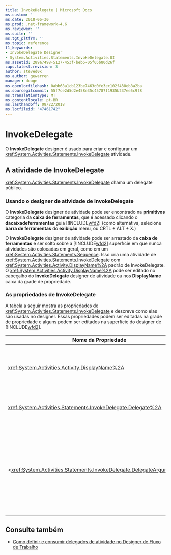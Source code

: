 ```yaml
---
title: InvokeDelegate | Microsoft Docs
ms.custom: ''
ms.date: 2018-06-30
ms.prod: .net-framework-4.6
ms.reviewer: ''
ms.suite: ''
ms.tgt_pltfrm: ''
ms.topic: reference
f1_keywords:
- InvokeDelegate Designer
- System.Activities.Statements.InvokeDelegate.UI
ms.assetid: 289a7498-5127-453f-beb5-05f05b80d26f
caps.latest.revision: 3
author: steved0x
ms.author: gewarren
manager: douge
ms.openlocfilehash: 0abb68a1cb123be7463d0fe3ec102f438eb8a2ba
ms.sourcegitcommit: 55f7ce2d5d2e458e35c45787f1935b237ee5c9f8
ms.translationtype: MT
ms.contentlocale: pt-BR
ms.lasthandoff: 08/22/2018
ms.locfileid: "47461742"
---
```

# <a name="invokedelegate"></a>InvokeDelegate

O **InvokeDelegate** designer é usado para criar e configurar um <xref:System.Activities.Statements.InvokeDelegate> atividade.

## <a name="the-invokedelegate-activity"></a>A atividade de InvokeDelegate

<xref:System.Activities.Statements.InvokeDelegate> chama um delegate público.

### <a name="using-the-invokedelegate-activity-designer"></a>Usando o designer de atividade de InvokeDelegate

O **InvokeDelegate** designer de atividade pode ser encontrado na **primitivos** categoria da **caixa de ferramentas**, que é acessado clicando o **dacaixadeferramentas** guia [!INCLUDE[wfd2](../includes/wfd2-md.md)] (como alternativa, selecione **barra de ferramentas** do **exibição** menu, ou CRTL + ALT + X.)

O **InvokeDelegate** designer de atividade pode ser arrastado da **caixa de ferramentas** e ser solto sobre a [!INCLUDE[wfd2](../includes/wfd2-md.md)] superfície em que nunca atividades são colocadas em geral, como em um <xref:System.Activities.Statements.Sequence>. Isso cria uma atividade de <xref:System.Activities.Statements.InvokeDelegate> com <xref:System.Activities.Activity.DisplayName%2A> padrão de InvokeDelegate. O <xref:System.Activities.Activity.DisplayName%2A> pode ser editado no cabeçalho do **InvokeDelegate** designer de atividade ou nos **DisplayName** caixa da grade de propriedade.

### <a name="the-invokedelegate-properties"></a>As propriedades de InvokeDelegate

A tabela a seguir mostra as propriedades de <xref:System.Activities.Statements.InvokeDelegate> e descreve como elas são usadas no designer. Essas propriedades podem ser editadas na grade de propriedade e alguns podem ser editados na superfície do designer de [!INCLUDE[wfd2](../includes/wfd2-md.md)].

|Nome da Propriedade|Necessária|Uso|
|-------------------|--------------|-----------|
|<xref:System.Activities.Activity.DisplayName%2A>|False|O nome amigável de atividade de <xref:System.Activities.Statements.InvokeDelegate> . O valor padrão é InvokeDelegate.<br /><br /> Embora não seja necessário <xref:System.Activities.Activity.DisplayName%2A> restrita, é uma prática recomendada usar um.|
|<xref:System.Activities.Statements.InvokeDelegate.Delegate%2A>|verdadeiro|O nome de <xref:System.Activities.ActivityDelegate> a ser chamado quando a atividade executar. Esta propriedade pode ser editada na superfície de designer. Esta é uma propriedade imperativa.|
|<<xref:System.Activities.Statements.InvokeDelegate.DelegateArguments%2A>|False|A coleção de argumento de representante chamado. As chaves são os nomes dos objetos de <xref:System.Activities.DelegateArgument> em <xref:System.Activities.ActivityDelegate> e valores são os argumentos cujas ambas as expressões são avaliadas e atribuídas a <xref:System.Activities.DelegateArgument> os objetos correspondentes. Na grade de propriedade, clique no botão de reticências na **DelegateArguments** campo, ele exibe a **DelegateArguments** caixa de diálogo para permitir que você definir essa propriedade. Clique o **criar argumento** campo para adicionar os argumentos.|

## <a name="see-also"></a>Consulte também

- [Como definir e consumir delegados de atividade no Designer de Fluxo de Trabalho](../workflow-designer/how-to-define-and-consume-activity-delegates-in-the-workflow-designer.md)